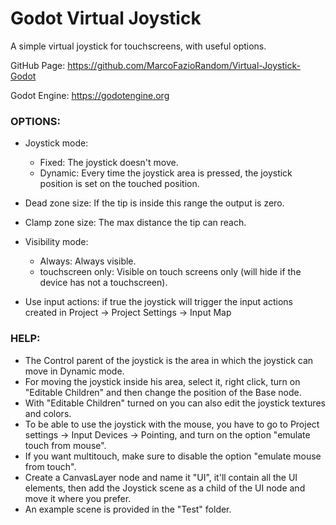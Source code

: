 # Godot Virtual Joystick


A simple virtual joystick for touchscreens, with useful options.

GitHub Page: https://github.com/MarcoFazioRandom/Virtual-Joystick-Godot

Godot Engine: https://godotengine.org


### OPTIONS:  

- Joystick mode: 
	- Fixed: The joystick doesn't move. 
	- Dynamic: Every time the joystick area is pressed, the joystick position is set on the touched position. 

- Dead zone size: If the tip is inside this range the output is zero.

- Clamp zone size: The max distance the tip can reach.

- Visibility mode: 
	- Always: Always visible.
	- touchscreen only: Visible on touch screens only (will hide if the device has not a touchscreen).

- Use input actions: if true the joystick will trigger the input actions created in Project -> Project Settings -> Input Map

### HELP:  
- The Control parent of the joystick is the area in which the joystick can move in Dynamic mode.  
- For moving the joystick inside his area, select it, right click, turn on "Editable Children" and then change the position of the Base node.  
- With "Editable Children" turned on you can also edit the joystick textures and colors.  
- To be able to use the joystick with the mouse, you have to go to Project settings -> Input Devices -> Pointing, and turn on the option "emulate touch from mouse".
- If you want multitouch, make sure to disable the option "emulate mouse from touch".
- Create a CanvasLayer node and name it "UI", it'll contain all the UI elements, then add the Joystick scene as a child of the UI node and move it where you prefer.  
- An example scene is provided in the "Test" folder.  
